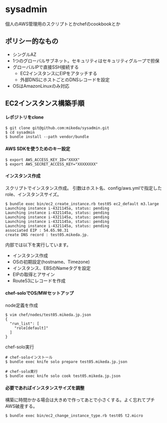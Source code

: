 sysadmin
==================

個人のAWS管理用のスクリプトとかchefのcookbookとか

## ポリシー的なもの

* シングルAZ
* 1つのグローバルサブネット。セキュリティはセキュリティグループで担保
* グローバルIPで直接SSH接続する
  * EC2インスタンスにEIPをアタッチする
  * 外部DNSにホストごとのDNSレコードを設定
* OSはAmazonLinuxのみ対応

## EC2インスタンス構築手順

#### レポジトリをclone

```
$ git clone git@github.com:mikeda/sysadmin.git
$ cd sysadmin
$ bundle install --path vendor/bundle
```

#### AWS SDKを使うためのキー設定

```
$ export AWS_ACCESS_KEY_ID="XXXX"
$ export AWS_SECRET_ACCESS_KEY="XXXXXXXX"
```

#### インスタンス作成

スクリプトでインスタンス作成。
引数はホスト名、config/aws.ymlで指定したrole、インスタンスサイズ。

```
$ bundle exec bin/ec2_create_instance.rb test05 ec2_default m3.large
Launching instance i-4321145a, status: pending
Launching instance i-4321145a, status: pending
Launching instance i-4321145a, status: pending
Launching instance i-4321145a, status: pending
Launching instance i-4321145a, status: pending
associated EIP : 54.65.98.31
create DNS record : test05.mikeda.jp.
```

内部では以下を実行しています。

* インスタンス作成
* OSの初期設定(hostname、Timezone)
* インスタンス、EBSのNameタグを設定
* EIPの取得とアサイン
* Route53にレコードを作成

#### chef-soloでOS/MWセットアップ

node定義を作成

```
$ vim chef/nodes/test05.mikeda.jp.json
{
  "run_list": [
    "role[default]"
  ]
}
```

chef-solo実行

```
# chef-soloインストール
$ bundle exec knife solo prepare test05.mikeda.jp.json

# chef-solo実行
$ bundle exec knife solo cook test05.mikeda.jp.json
```


#### 必要であればインスタンスサイズを調整

構築に時間かかる場合は大きめで作ってあとで小さくする。よく忘れてプチAWS破産する。

```
$ bundle exec bin/ec2_change_instance_type.rb test05 t2.micro
```
